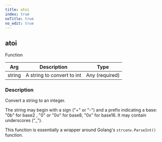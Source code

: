 ```yaml
---
title: atoi
index: true
noTitle: true
no_edit: true
---
```




<div class="vql_item"></div>


## atoi
<span class='vql_type label label-warning pull-right page-header'>Function</span>



<div class="vqlargs"></div>

Arg | Description | Type
----|-------------|-----
string|A string to convert to int|Any (required)

### Description

Convert a string to an integer.

The string may begin with a sign ("+" or "-") and a prefix
indicating a base: "0b" for base2 , "0" or "0o" for base8, "0x"
for base16. It may contain underscores ("_").

This function is essentially a wrapper around Golang's
`strconv.ParseInt()` function.


